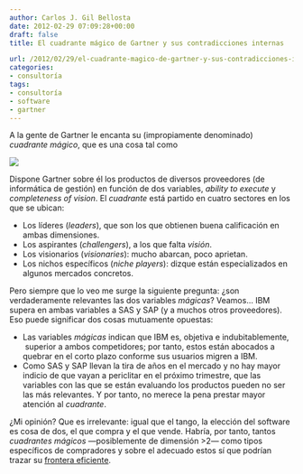 ```yaml
---
author: Carlos J. Gil Bellosta
date: 2012-02-29 07:09:28+00:00
draft: false
title: El cuadrante mágico de Gartner y sus contradicciones internas

url: /2012/02/29/el-cuadrante-magico-de-gartner-y-sus-contradicciones-internas/
categories:
- consultoría
tags:
- consultoría
- software
- gartner
---
```


A la gente de Gartner le encanta su (impropiamente denominado) _cuadrante mágico_, que es una cosa tal como

[![](/wp-uploads/2012/02/gartner-magic-quadrant-bi-platforms-2012.png)
](/wp-uploads/2012/02/gartner-magic-quadrant-bi-platforms-2012.png)

Dispone Gartner sobre él los productos de diversos proveedores (de informática de gestión) en función de dos variables, _ability to execute_ y _completeness of vision_. El _cuadrante_ está partido en cuatro sectores en los que se ubican:

* Los líderes (_leaders_), que son los que obtienen buena calificación en ambas dimensiones.
* Los aspirantes (_challengers_), a los que falta _visión_.
* Los visionarios (_visionaries_): mucho abarcan, poco aprietan.
* Los nichos específicos (_niche players_): dizque están especializados en algunos mercados concretos.


Pero siempre que lo veo me surge la siguiente pregunta: ¿son verdaderamente relevantes las dos variables _mágicas_? Veamos... IBM supera en ambas variables a SAS y SAP (y a muchos otros proveedores). Eso puede significar dos cosas mutuamente opuestas:

* Las variables _mágicas_ indican que IBM es, objetiva e indubitablemente,  superior a ambos competidores; por tanto, estos están abocados a quebrar en el corto plazo conforme sus usuarios migren a IBM.
* Como SAS y SAP llevan la tira de años en el mercado y no hay mayor indicio de que vayan a periclitar en el próximo trimestre, que las variables con las que se están evaluando los productos pueden no ser las más relevantes. Y por tanto, no merece la pena prestar mayor atención al _cuadrante_.

¿Mi opinión? Que es irrelevante: igual que el tango, la elección del software es cosa de dos, el que compra y el que vende. Habría, por tanto, tantos _cuadrantes mágicos_ —posiblemente de dimensión >2— como tipos específicos de compradores y sobre el adecuado estos sí que podrían trazar su [frontera eficiente](http://en.wikipedia.org/wiki/Efficient_frontier).
